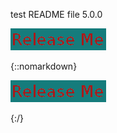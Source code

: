 
test README file 5.0.0

[![Release](ReleaseButton.png)](http://rawgit.com/nhardman/myrepo/develop/releaseprocess.html)

{::nomarkdown}

<a href="default.asp">
  <img src="ReleaseButton.png" alt="tutorial">
</a>

{:/}


